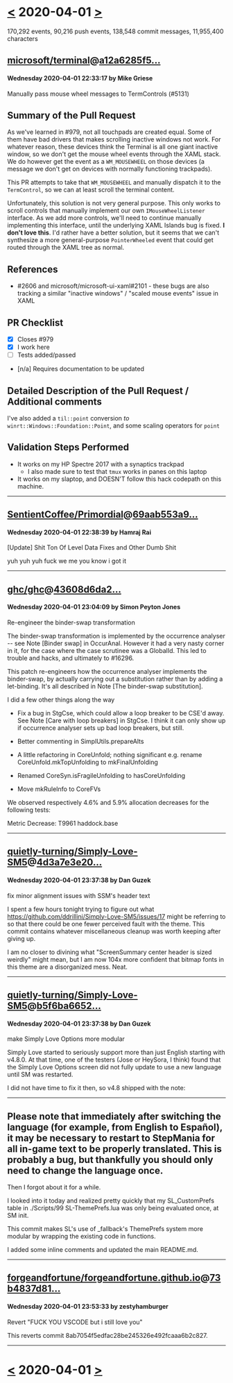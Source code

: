 # [<](2020-03-31.md) 2020-04-01 [>](2020-04-02.md)

170,292 events, 90,216 push events, 138,548 commit messages, 11,955,400 characters


## [microsoft/terminal](https://github.com/microsoft/terminal)@[a12a6285f5...](https://github.com/microsoft/terminal/commit/a12a6285f54a02309da930c7de0682c2d44cf243)
#### Wednesday 2020-04-01 22:33:17 by Mike Griese

Manually pass mouse wheel messages to TermControls (#5131)

## Summary of the Pull Request

As we've learned in #979, not all touchpads are created equal. Some of them have bad drivers that makes scrolling inactive windows not work. For whatever reason, these devices think the Terminal is all one giant inactive window, so we don't get the mouse wheel events through the XAML stack. We do however get the event as a `WM_MOUSEWHEEL` on those devices (a message we don't get on devices with normally functioning trackpads).

This PR attempts to take that `WM_MOUSEWHEEL` and manually dispatch it to the `TermControl`, so we can at least scroll the terminal content.

Unfortunately, this solution is not very general purpose. This only works to scroll controls that manually implement our own `IMouseWheelListener` interface. As we add more controls, we'll need to continue manually implementing this interface, until the underlying XAML Islands bug is fixed. **I don't love this**. I'd rather have a better solution, but it seems that we can't synthesize a more general-purpose `PointerWheeled` event that could get routed through the XAML tree as normal. 

## References

* #2606 and microsoft/microsoft-ui-xaml#2101 - these bugs are also tracking a similar "inactive windows" / "scaled mouse events" issue in XAML

## PR Checklist
* [x] Closes #979
* [x] I work here
* [ ] Tests added/passed
* [n/a] Requires documentation to be updated

## Detailed Description of the Pull Request / Additional comments

I've also added a `til::point` conversion _to_ `winrt::Windows::Foundation::Point`, and some scaling operators for `point`

## Validation Steps Performed

* It works on my HP Spectre 2017 with a synaptics trackpad
  - I also made sure to test that `tmux` works in panes on this laptop
* It works on my slaptop, and DOESN'T follow this hack codepath on this machine.

---
## [SentientCoffee/Primordial](https://github.com/SentientCoffee/Primordial)@[69aab553a9...](https://github.com/SentientCoffee/Primordial/commit/69aab553a99e4f7f5946cffdaf25c1b33aa6ede4)
#### Wednesday 2020-04-01 22:38:39 by Hamraj Rai

[Update] Shit Ton Of Level Data Fixes and Other Dumb Shit

yuh yuh yuh fuck we me you know i got it

---
## [ghc/ghc](https://github.com/ghc/ghc)@[43608d6da2...](https://github.com/ghc/ghc/commit/43608d6da268df8d656aae7910611b5c25ded010)
#### Wednesday 2020-04-01 23:04:09 by Simon Peyton Jones

Re-engineer the binder-swap transformation

The binder-swap transformation is implemented by the occurrence
analyser -- see Note [Binder swap] in OccurAnal. However it had
a very nasty corner in it, for the case where the case scrutinee
was a GlobalId.  This led to trouble and hacks, and ultimately
to #16296.

This patch re-engineers how the occurrence analyser implements
the binder-swap, by actually carrying out a substitution rather
than by adding a let-binding.  It's all described in
Note [The binder-swap substitution].

I did a few other things along the way

* Fix a bug in StgCse, which could allow a loop breaker to be CSE'd
  away.  See Note [Care with loop breakers] in StgCse.  I think it can
  only show up if occurrence analyser sets up bad loop breakers, but
  still.

* Better commenting in SimplUtils.prepareAlts

* A little refactoring in CoreUnfold; nothing significant
  e.g. rename CoreUnfold.mkTopUnfolding to mkFinalUnfolding

* Renamed CoreSyn.isFragileUnfolding to hasCoreUnfolding

* Move mkRuleInfo to CoreFVs

We observed respectively 4.6% and 5.9% allocation decreases for the following
tests:

Metric Decrease:
    T9961
    haddock.base

---
## [quietly-turning/Simply-Love-SM5](https://github.com/quietly-turning/Simply-Love-SM5)@[4d3a7e3e20...](https://github.com/quietly-turning/Simply-Love-SM5/commit/4d3a7e3e2056ade97feec65e0ee128d53cfa1766)
#### Wednesday 2020-04-01 23:37:38 by Dan Guzek

fix minor alignment issues with SSM's header text

I spent a few hours tonight trying to figure out what https://github.com/ddrillini/Simply-Love-SM5/issues/17 might be referring to so that there could be one fewer perceived fault with the theme.  This commit contains whatever miscellaneous cleanup was worth keeping after giving up.

I am no closer to divining what "ScreenSummary center header is sized weirdly" might mean, but I am now 104x more confident that bitmap fonts in this theme are a disorganized mess.  Neat.

---
## [quietly-turning/Simply-Love-SM5](https://github.com/quietly-turning/Simply-Love-SM5)@[b5f6ba6652...](https://github.com/quietly-turning/Simply-Love-SM5/commit/b5f6ba665235c585196f85ddfac96ab1aa3b9934)
#### Wednesday 2020-04-01 23:37:38 by Dan Guzek

make Simply Love Options more modular

Simply Love started to seriously support more than just English starting with v4.8.0.  At that time, one of the testers (Jose or HeySora, I think) found that the Simply Love Options screen did not fully update to use a new language until SM was restarted.

I did not have time to fix it then, so v4.8 shipped with the note:

-------------
Please note that immediately after switching the language (for example, from English to Español), it may be necessary to restart to StepMania for all in-game text to be properly translated. This is probably a bug, but thankfully you should only need to change the language once.
-------------

Then I forgot about it for a while.

I looked into it today and realized pretty quickly that my SL_CustomPrefs table in ./Scripts/99 SL-ThemePrefs.lua was only being evaluated once, at SM init.

This commit makes SL's use of _fallback's ThemePrefs system more modular by wrapping the existing code in functions.

I added some inline comments and updated the main README.md.

---
## [forgeandfortune/forgeandfortune.github.io](https://github.com/forgeandfortune/forgeandfortune.github.io)@[73b4837d81...](https://github.com/forgeandfortune/forgeandfortune.github.io/commit/73b4837d810391adf258a532036705c94ae3d191)
#### Wednesday 2020-04-01 23:53:33 by zestyhamburger

Revert "FUCK YOU VSCODE but i still love you"

This reverts commit 8ab7054f5edfac28be245326e492fcaaa6b2c827.

---

# [<](2020-03-31.md) 2020-04-01 [>](2020-04-02.md)

